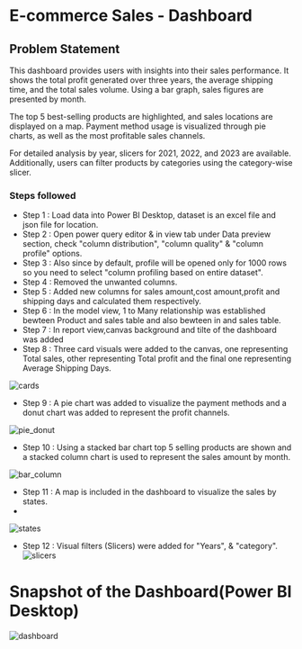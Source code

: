 
# E-commerce Sales - Dashboard


## Problem Statement


This dashboard provides users with insights into their sales performance. It shows the total profit generated over three years, the average shipping time, and the total sales volume. Using a bar graph, sales figures are presented by month.

The top 5 best-selling products are highlighted, and sales locations are displayed on a map. Payment method usage is visualized through pie charts, as well as the most profitable sales channels.

For detailed analysis by year, slicers for 2021, 2022, and 2023 are available. Additionally, users can filter products by categories using the category-wise slicer.

### Steps followed 

- Step 1 : Load data into Power BI Desktop, dataset is an excel file and json file for location.
- Step 2 : Open power query editor & in view tab under Data preview section, check "column distribution", "column quality" & "column profile" options.
- Step 3 : Also since by default, profile will be opened only for 1000 rows so you need to select "column profiling based on entire dataset".
- Step 4 : Removed the unwanted columns.
- Step 5 : Added new columns for sales amount,cost amount,profit and shipping days and calculated them respectively.
- Step 6 : In the model view, 1 to Many relationship  was established bewteen Product and sales table and also bewteen in and sales table.
- Step 7 : In report view,canvas background and  tilte of the dashboard was added
- Step 8 : Three card visuals were added to the canvas, one representing Total sales, other representing Total profit and the final one representing Average Shipping Days.

![cards](https://github.com/Alphy-Joy/sales_dashboard_powerbi/assets/52252867/fc7058b5-2402-4bf7-88ff-eea402f2dc9a)

- Step 9 : A pie chart was added to visualize the payment methods and a donut chart was added to represent the profit channels. 

![pie_donut](https://github.com/Alphy-Joy/sales_dashboard_powerbi/assets/52252867/a7cc1989-b97b-4683-b134-ea4a75a3d1ef)


- Step 10 : Using a stacked bar chart top 5 selling products are shown and a stacked column chart is used to represent the sales amount by month. 

![bar_column](https://github.com/Alphy-Joy/sales_dashboard_powerbi/assets/52252867/da3ec68e-890c-44cb-8a42-7d31f307dde9)

- Step 11 : A map is included in the dashboard to visualize the sales by states.
- 
![states](https://github.com/Alphy-Joy/sales_dashboard_powerbi/assets/52252867/2f483607-7445-43e8-ace6-a5e8c45c03da)

- Step 12 : Visual filters (Slicers) were added for  "Years", & "category".
![slicers](https://github.com/Alphy-Joy/sales_dashboard_powerbi/assets/52252867/090e9ef7-ee0c-4dde-bef5-8cde99fc724e)
  
 # Snapshot of the Dashboard(Power BI Desktop)       


![dashboard](https://github.com/Alphy-Joy/sales_dashboard_powerbi/assets/52252867/c60bf3f2-15ab-4009-b116-b4eeacce7f39)

   
